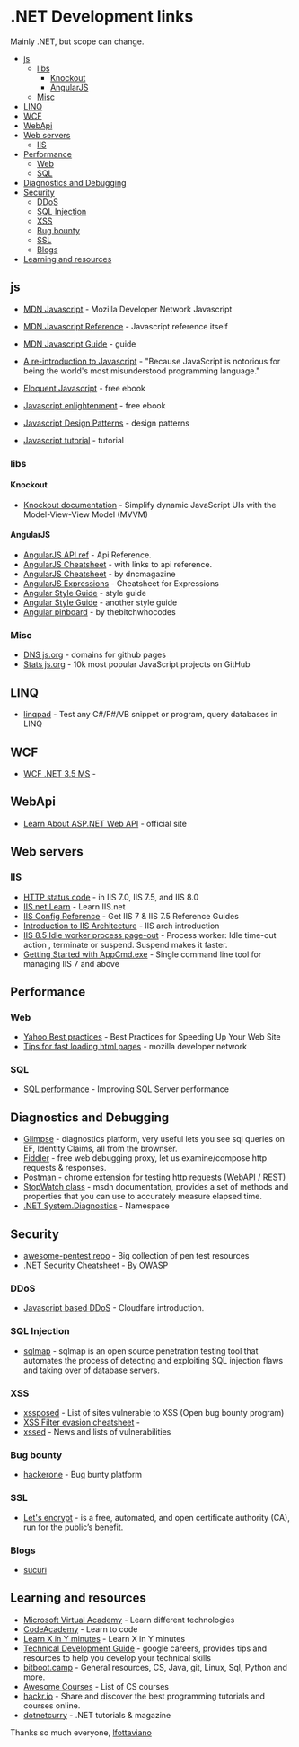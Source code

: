 # .NET Development links 
Mainly .NET, but scope can change.

- [js](#js)
  - [libs](#libs)
    - [Knockout](#knockout)
    - [AngularJS](#angularjs)
  - [Misc](#misc)
- [LINQ](#linq)
- [WCF](#wcf)
- [WebApi](#webapi)
- [Web servers](#web-servers)
  - [IIS](#iis)
- [Performance](#performance)
  - [Web](#web)
  - [SQL](#sql)
- [Diagnostics and Debugging](#diagnostics-and-debugging)
- [Security](#security)
  - [DDoS](#ddos)
  - [SQL Injection](#sql-injection)
  - [XSS](#xss)
  - [Bug bounty](#bug-bounty)
  - [SSL](#ssl)
  - [Blogs](#blogs)
- [Learning and resources](#learning-and-resources)

## js
* [MDN Javascript](https://developer.mozilla.org/en-US/docs/Web/JavaScript) - Mozilla Developer Network Javascript
* [MDN Javascript Reference](https://developer.mozilla.org/en-US/docs/Web/JavaScript/Reference) - Javascript reference itself
* [MDN Javascript Guide](https://developer.mozilla.org/en-US/docs/Web/JavaScript/Guide) - guide

* [A re-introduction to Javascript](https://developer.mozilla.org/en-US/docs/Web/JavaScript/A_re-introduction_to_JavaScript) - "Because JavaScript is notorious for being the world's most misunderstood programming language."
* [Eloquent Javascript](http://eloquentjavascript.net/) - free ebook
* [Javascript enlightenment](http://www.javascriptenlightenment.com/) - free ebook
* [Javascript Design Patterns](http://addyosmani.com/resources/essentialjsdesignpatterns/book/) - design patterns
* [Javascript tutorial](http://javascript.info/) - tutorial

### libs

#### Knockout
* [Knockout documentation](http://knockoutjs.com/documentation/introduction.html) - Simplify dynamic JavaScript UIs with the Model-View-View Model (MVVM)

#### AngularJS

* [AngularJS API ref](https://docs.angularjs.org/api) - Api Reference. 
* [AngularJS Cheatsheet](http://www.cheatography.com/proloser/cheat-sheets/angularjs/) - with links to api reference.
* [AngularJS Cheatsheet](https://dncmagazine.blob.core.windows.net/downloads/AngularCheatSheet-DNCMagazine.pdf) - by dncmagazine
* [AngularJS Expressions](http://teropa.info/images/angular_expressions_cheatsheet.pdf) - Cheatsheet for Expressions
* [Angular Style Guide](https://github.com/johnpapa/angular-styleguide) - style guide
* [Angular Style Guide](https://github.com/mgechev/angularjs-style-guide) - another style guide
* [Angular pinboard](https://pinboard.in/u:bitchwhocodes/t:angular/) - by thebitchwhocodes

### Misc
* [DNS js.org](http://dns.js.org/) - domains for github pages
* [Stats js.org](http://stats.js.org/) - 10k most popular JavaScript projects on GitHub

## LINQ
* [linqpad](https://www.linqpad.net/) - Test any C#/F#/VB snippet or program, query databases in LINQ 

## WCF
* [WCF .NET 3.5 MS](https://msdn.microsoft.com/en-us/library/ms735119.aspx) -

## WebApi
* [Learn About ASP.NET Web API](http://www.asp.net/web-api) - official site

## Web servers
### IIS
* [HTTP status code](https://support.microsoft.com/en-us/kb/943891) -  in IIS 7.0, IIS 7.5, and IIS 8.0
* [IIS.net Learn](http://www.iis.net/learn) - Learn IIS.net
* [IIS Config Reference](http://www.iis.net/configreference) - Get IIS 7 & IIS 7.5  Reference Guides
* [Introduction to IIS Architecture](http://www.iis.net/learn/get-started/introduction-to-iis/introduction-to-iis-architecture) - IIS arch introduction
* [IIS 8.5 Idle worker process page-out](http://www.iis.net/learn/get-started/whats-new-in-iis-85/idle-worker-process-page-out-in-iis85) - Process worker: Idle time-out action , terminate or suspend. Suspend makes it faster. 
* [Getting Started with AppCmd.exe](http://www.iis.net/learn/get-started/getting-started-with-iis/getting-started-with-appcmdexe) - Single command line tool for managing IIS 7 and above

## Performance
### Web
* [Yahoo Best practices](https://developer.yahoo.com/performance/rules.html) - Best Practices for Speeding Up Your Web Site
* [Tips for fast loading html pages](https://developer.mozilla.org/en-US/docs/Web/Guide/HTML/Tips_for_authoring_fast-loading_HTML_pages) - mozilla developer network

### SQL
* [SQL performance](http://sqlperformance.com/) - Improving SQL Server performance

## Diagnostics and Debugging
* [Glimpse](http://getglimpse.com/) -  diagnostics platform, very useful lets you see sql queries on EF, Identity Claims, all from the brownser.
* [Fiddler](http://www.telerik.com/fiddler) - free web debugging proxy, let us examine/compose http requests & responses.
* [Postman](http://www.getpostman.com/) - chrome extension for testing http requests (WebAPI / REST)
* [StopWatch class](https://msdn.microsoft.com/en-us/library/system.diagnostics.stopwatch(v=vs.110).aspx) - msdn documentation, provides a set of methods and properties that you can use to accurately measure elapsed time.
* [.NET System.Diagnostics](https://msdn.microsoft.com/en-us/library/system.diagnostics(v=vs.110).aspx) - Namespace

## Security
* [awesome-pentest repo](https://github.com/enaqx/awesome-pentest) - Big collection of pen test resources 
* [.NET Security Cheatsheet](https://www.owasp.org/index.php/.NET_Security_Cheat_Sheet) - By OWASP

### DDoS
* [Javascript based DDoS](https://blog.cloudflare.com/an-introduction-to-javascript-based-ddos/) - Cloudfare introduction.

### SQL Injection
* [sqlmap](http://sqlmap.org/) - sqlmap is an open source penetration testing tool that automates the process of detecting and exploiting SQL injection flaws and taking over of database servers.

### XSS
* [xssposed](https://www.xssposed.org/) - List of sites vulnerable to XSS (Open bug bounty program)
* [XSS Filter evasion cheatsheet](https://www.owasp.org/index.php/XSS_Filter_Evasion_Cheat_Sheet) - 
* [xssed](http://xssed.com/) - News and lists of vulnerabilities 

### Bug bounty
* [hackerone](https://hackerone.com/python) - Bug bunty platform

### SSL
* [Let's encrypt](https://letsencrypt.org/) - is a free, automated, and open certificate authority (CA), run for the public’s benefit. 

### Blogs
* [sucuri](https://blog.sucuri.net/) 

## Learning and resources
* [Microsoft Virtual Academy](http://www.microsoftvirtualacademy.com/) - Learn different technologies
* [CodeAcademy](https://www.codecademy.com/) - Learn to code
* [Learn X in Y minutes](http://learnxinyminutes.com) - Learn X in Y minutes 
* [Technical Development Guide](https://www.google.com/about/careers/students/guide-to-technical-development.html) - google careers, provides tips and resources to help you develop your technical skills 
* [bitboot.camp](http://bitboot.camp/resources.html) - General resources, CS, Java, git, Linux, Sql, Python and more.
* [Awesome Courses](https://github.com/prakhar1989/awesome-courses/blob/master/README.md) - List of CS courses
* [hackr.io](http://hackr.io/) - Share and discover the best programming tutorials and courses online.
* [dotnetcurry](http://www.dotnetcurry.com/ShowCategories.aspx) - .NET tutorials & magazine


Thanks so much everyone,
[lfottaviano](https://stacknet.wordpress.com/)

